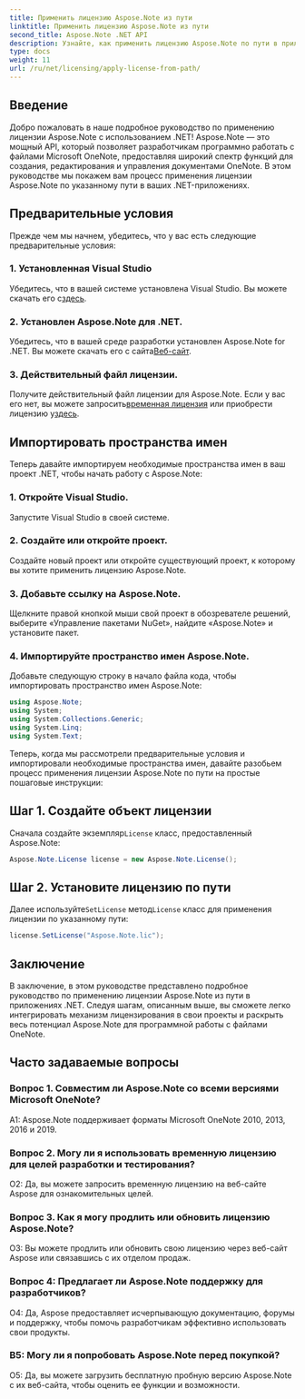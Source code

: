 ```yaml
---
title: Применить лицензию Aspose.Note из пути
linktitle: Применить лицензию Aspose.Note из пути
second_title: Aspose.Note .NET API
description: Узнайте, как применить лицензию Aspose.Note по пути в приложениях .NET. Раскройте весь потенциал манипулирования файлами OneNote с помощью Aspose.Note.
type: docs
weight: 11
url: /ru/net/licensing/apply-license-from-path/
---
```

## Введение

Добро пожаловать в наше подробное руководство по применению лицензии Aspose.Note с использованием .NET! Aspose.Note — это мощный API, который позволяет разработчикам программно работать с файлами Microsoft OneNote, предоставляя широкий спектр функций для создания, редактирования и управления документами OneNote. В этом руководстве мы покажем вам процесс применения лицензии Aspose.Note по указанному пути в ваших .NET-приложениях.

## Предварительные условия

Прежде чем мы начнем, убедитесь, что у вас есть следующие предварительные условия:

### 1. Установленная Visual Studio

 Убедитесь, что в вашей системе установлена Visual Studio. Вы можете скачать его с[здесь](https://visualstudio.microsoft.com/downloads/).

### 2. Установлен Aspose.Note для .NET.

 Убедитесь, что в вашей среде разработки установлен Aspose.Note for .NET. Вы можете скачать его с сайта[Веб-сайт](https://releases.aspose.com/note/net/).

### 3. Действительный файл лицензии.

 Получите действительный файл лицензии для Aspose.Note. Если у вас его нет, вы можете запросить[временная лицензия](https://purchase.aspose.com/temporary-license/) или приобрести лицензию у[здесь](https://purchase.aspose.com/buy).

## Импортировать пространства имен

Теперь давайте импортируем необходимые пространства имен в ваш проект .NET, чтобы начать работу с Aspose.Note:

### 1. Откройте Visual Studio.

Запустите Visual Studio в своей системе.

### 2. Создайте или откройте проект.

Создайте новый проект или откройте существующий проект, к которому вы хотите применить лицензию Aspose.Note.

### 3. Добавьте ссылку на Aspose.Note.

Щелкните правой кнопкой мыши свой проект в обозревателе решений, выберите «Управление пакетами NuGet», найдите «Aspose.Note» и установите пакет.

### 4. Импортируйте пространство имен Aspose.Note.

Добавьте следующую строку в начало файла кода, чтобы импортировать пространство имен Aspose.Note:

```csharp
using Aspose.Note;
using System;
using System.Collections.Generic;
using System.Linq;
using System.Text;
```

Теперь, когда мы рассмотрели предварительные условия и импортировали необходимые пространства имен, давайте разобьем процесс применения лицензии Aspose.Note по пути на простые пошаговые инструкции:

## Шаг 1. Создайте объект лицензии

 Сначала создайте экземпляр`License` класс, предоставленный Aspose.Note:

```csharp
Aspose.Note.License license = new Aspose.Note.License();
```

## Шаг 2. Установите лицензию по пути

 Далее используйте`SetLicense` метод`License` класс для применения лицензии по указанному пути:

```csharp
license.SetLicense("Aspose.Note.lic");
```

## Заключение

В заключение, в этом руководстве представлено подробное руководство по применению лицензии Aspose.Note из пути в приложениях .NET. Следуя шагам, описанным выше, вы сможете легко интегрировать механизм лицензирования в свои проекты и раскрыть весь потенциал Aspose.Note для программной работы с файлами OneNote.

## Часто задаваемые вопросы

### Вопрос 1. Совместим ли Aspose.Note со всеми версиями Microsoft OneNote?

A1: Aspose.Note поддерживает форматы Microsoft OneNote 2010, 2013, 2016 и 2019.

### Вопрос 2. Могу ли я использовать временную лицензию для целей разработки и тестирования?

О2: Да, вы можете запросить временную лицензию на веб-сайте Aspose для ознакомительных целей.

### Вопрос 3. Как я могу продлить или обновить лицензию Aspose.Note?

О3: Вы можете продлить или обновить свою лицензию через веб-сайт Aspose или связавшись с их отделом продаж.

### Вопрос 4: Предлагает ли Aspose.Note поддержку для разработчиков?

О4: Да, Aspose предоставляет исчерпывающую документацию, форумы и поддержку, чтобы помочь разработчикам эффективно использовать свои продукты.

### В5: Могу ли я попробовать Aspose.Note перед покупкой?

О5: Да, вы можете загрузить бесплатную пробную версию Aspose.Note с их веб-сайта, чтобы оценить ее функции и возможности.